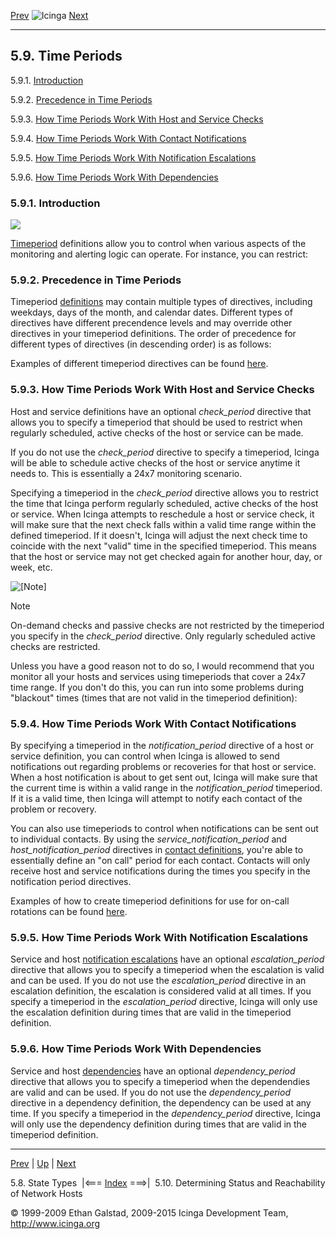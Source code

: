[Prev](statetypes.md) ![Icinga](../images/logofullsize.png "Icinga") [Next](networkreachability.md)

* * * * *

5.9. Time Periods
-----------------

5.9.1. [Introduction](timeperiods.md#introduction)

5.9.2. [Precedence in Time Periods](timeperiods.md#precedence)

5.9.3. [How Time Periods Work With Host and Service
Checks](timeperiods.md#hostservicechecks)

5.9.4. [How Time Periods Work With Contact
Notifications](timeperiods.md#contactnotifications)

5.9.5. [How Time Periods Work With Notification
Escalations](timeperiods.md#notificationescalations)

5.9.6. [How Time Periods Work With
Dependencies](timeperiods.md#dependenciestimeperiods)

### 5.9.1. Introduction

![](../images/objects-timeperiods.png)

[Timeperiod](objectdefinitions.md#objectdefinitions-timeperiod)
definitions allow you to control when various aspects of the monitoring
and alerting logic can operate. For instance, you can restrict:





### 5.9.2. Precedence in Time Periods

Timeperiod
[definitions](objectdefinitions.md#objectdefinitions-timeperiod) may
contain multiple types of directives, including weekdays, days of the
month, and calendar dates. Different types of directives have different
precendence levels and may override other directives in your timeperiod
definitions. The order of precedence for different types of directives
(in descending order) is as follows:







Examples of different timeperiod directives can be found
[here](objectdefinitions.md#objectdefinitions-timeperiod).

### 5.9.3. How Time Periods Work With Host and Service Checks

Host and service definitions have an optional *check\_period* directive
that allows you to specify a timeperiod that should be used to restrict
when regularly scheduled, active checks of the host or service can be
made.

If you do not use the *check\_period* directive to specify a timeperiod,
Icinga will be able to schedule active checks of the host or service
anytime it needs to. This is essentially a 24x7 monitoring scenario.

Specifying a timeperiod in the *check\_period* directive allows you to
restrict the time that Icinga perform regularly scheduled, active checks
of the host or service. When Icinga attempts to reschedule a host or
service check, it will make sure that the next check falls within a
valid time range within the defined timeperiod. If it doesn't, Icinga
will adjust the next check time to coincide with the next "valid" time
in the specified timeperiod. This means that the host or service may not
get checked again for another hour, day, or week, etc.

![[Note]](../images/note.png)

Note

On-demand checks and passive checks are not restricted by the timeperiod
you specify in the *check\_period* directive. Only regularly scheduled
active checks are restricted.

Unless you have a good reason not to do so, I would recommend that you
monitor all your hosts and services using timeperiods that cover a 24x7
time range. If you don't do this, you can run into some problems during
"blackout" times (times that are not valid in the timeperiod
definition):




### 5.9.4. How Time Periods Work With Contact Notifications

By specifying a timeperiod in the *notification\_period* directive of a
host or service definition, you can control when Icinga is allowed to
send notifications out regarding problems or recoveries for that host or
service. When a host notification is about to get sent out, Icinga will
make sure that the current time is within a valid range in the
*notification\_period* timeperiod. If it is a valid time, then Icinga
will attempt to notify each contact of the problem or recovery.

You can also use timeperiods to control when notifications can be sent
out to individual contacts. By using the *service\_notification\_period*
and *host\_notification\_period* directives in [contact
definitions](objectdefinitions.md#objectdefinitions-contact), you're
able to essentially define an "on call" period for each contact.
Contacts will only receive host and service notifications during the
times you specify in the notification period directives.

Examples of how to create timeperiod definitions for use for on-call
rotations can be found
[here](oncallrotation.md "7.11. On-Call Rotations").

### 5.9.5. How Time Periods Work With Notification Escalations

Service and host [notification
escalations](escalations.md "7.9. Notification Escalations") have an
optional *escalation\_period* directive that allows you to specify a
timeperiod when the escalation is valid and can be used. If you do not
use the *escalation\_period* directive in an escalation definition, the
escalation is considered valid at all times. If you specify a timeperiod
in the *escalation\_period* directive, Icinga will only use the
escalation definition during times that are valid in the timeperiod
definition.

### 5.9.6. How Time Periods Work With Dependencies

Service and host
[dependencies](dependencies.md "7.13. Host and Service Dependencies")
have an optional *dependency\_period* directive that allows you to
specify a timeperiod when the dependendies are valid and can be used. If
you do not use the *dependency\_period* directive in a dependency
definition, the dependency can be used at any time. If you specify a
timeperiod in the *dependency\_period* directive, Icinga will only use
the dependency definition during times that are valid in the timeperiod
definition.

* * * * *

[Prev](statetypes.md) | [Up](ch05.md) | [Next](networkreachability.md)

5.8. State Types  |<=== [Index](index.md) ===>|  5.10. Determining Status and Reachability of Network Hosts

© 1999-2009 Ethan Galstad, 2009-2015 Icinga Development Team,
http://www.icinga.org

